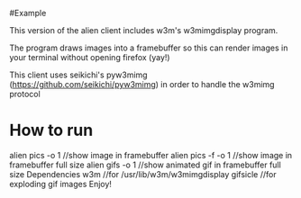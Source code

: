 #Example

This version of the alien client includes w3m's w3mimgdisplay program. 

The program draws images into a framebuffer so this can render images in your terminal without opening firefox (yay!)

This client uses seikichi's pyw3mimg (https://github.com/seikichi/pyw3mimg) in order to handle the w3mimg protocol


How to run
===
alien pics -o 1 //show image in framebuffer
alien pics -f -o 1 //show image in framebuffer full size
alien gifs -o 1 //show animated gif in framebuffer full size
Dependencies
w3m //for /usr/lib/w3m/w3mimgdisplay
gifsicle //for exploding gif images
Enjoy!

